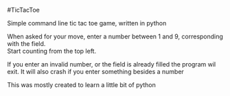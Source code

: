 #TicTacToe

Simple command line tic tac toe game, written in python

When asked for your move, enter a number between 1 and 9, corresponding with the field.  
Start counting from the top left.

If you enter an invalid number, or the field is already filled the program wil exit. It will also crash if you enter something besides a number

This was mostly created to learn a little bit of python
